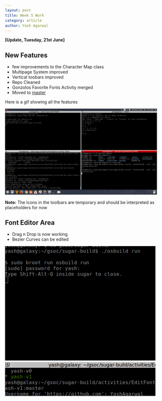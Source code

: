 ```yaml
---
layout: post
title: Week 5 Work
category: article
author: Yash Agarwal
---
```


__[Update, Tuesday, 21st June]__

## New Features

* few improvements to the Character Map class
* Multipage System improved
* Vertical toobars improved
* Repo Cleaned
* Gonzolos Favorite Fonts Activity merged
* Moved to [master](https://github.com/sugarlabs/edit-fonts-activity/tree/master)

Here is a gif showing all the features

![pic](files/img/activity.gif)

__Note:__ The Icons in the toolbars are temporary and should be interpreted as placeholders for now

## Font Editor Area

* Drag n Drop is now working
* Bezier Curves can be edited

![pic](files/img/bezier.gif)


